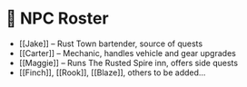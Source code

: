 # 📇 NPC Roster

- [[Jake]] – Rust Town bartender, source of quests
- [[Carter]] – Mechanic, handles vehicle and gear upgrades
- [[Maggie]] – Runs The Rusted Spire inn, offers side quests
- [[Finch]], [[Rook]], [[Blaze]], others to be added...